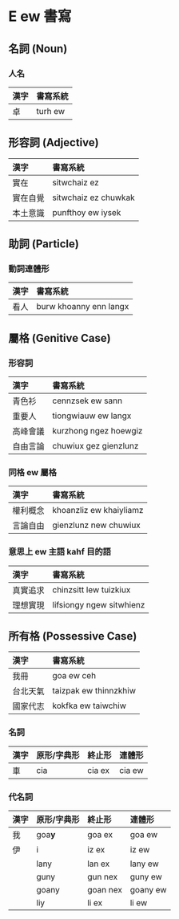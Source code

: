 # E ew 書寫

## 名詞 (Noun)

### 人名

| 漢字 | 書寫系統 |
| :--- | :--- |
| 卓 | turh ew |

## 形容詞 (Adjective)

| 漢字 | 書寫系統 |
| :--- | :--- |
| 實在 | sitwchaiz ez |
| 實在自覺 | sitwchaiz ez chuwkak |
| 本土意識 | punfthoy ew iysek |

## 助詞 (Particle)

### 動詞連體形

| 漢字 | 書寫系統 |
| :--- | :--- |
| 看人 | burw khoanny enn langx |

## 屬格 (Genitive Case)

### 形容詞

| 漢字 | 書寫系統 |
| :--- | :--- |
| 青色衫 | cennzsek ew sann |
| 重要人 | tiongwiauw ew langx |
| 高峰會議 | kurzhong ngez hoewgiz |
| 自由言論 | chuwiux gez gienzlunz |

### 同格 ew 屬格

| 漢字 | 書寫系統 |
| :--- | :--- |
| 權利概念 | khoanzliz ew khaiyliamz |
| 言論自由 | gienzlunz new chuwiux |

### 意思上 ew 主語 kahf 目的語

| 漢字 | 書寫系統 |
| :--- | :--- |
| 真實追求 | chinzsitt lew tuizkiux |
| 理想實現 | lifsiongy ngew sitwhienz |

## 所有格 (Possessive Case)

| 漢字 | 書寫系統 |
| :--- | :--- |
| 我冊 | goa ew ceh |
| 台北天氣 | taizpak ew thinnzkhiw |
| 國家代志 | kokfka ew taiwchiw |

### 名詞

| 漢字 | 原形/字典形 | 終止形 | 連體形 |
| :--- | :--- | :--- | :--- |
| 車 | cia | cia ex | cia ew |

### 代名詞

| 漢字 | 原形/字典形 | 終止形 | 連體形 |
| :--- | :--- | :--- | :--- |
| 我 | goa**y** | goa ex | goa ew |
| 伊 | i | iz ex | iz ew |
|| lany | lan ex | lany ew |
|| guny | gun nex | guny ew |
|| goany | goan nex | goany ew |
|| liy | li ex | li ew |
